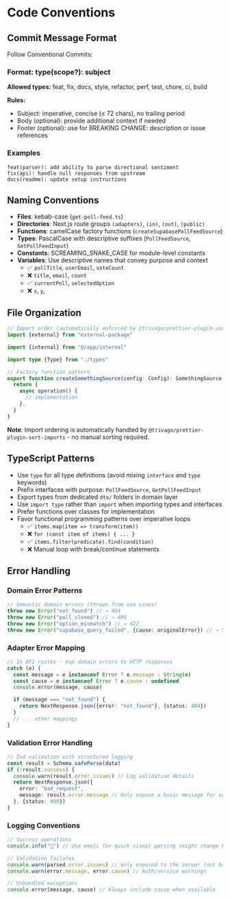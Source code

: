 # Code Conventions

## Commit Message Format

Follow Conventional Commits:

### Format: type(scope?): subject

**Allowed types:** feat, fix, docs, style, refactor, perf, test, chore, ci, build

**Rules:**

- Subject: imperative, concise (≤ 72 chars), no trailing period
- Body (optional): provide additional context if needed
- Footer (optional): use for BREAKING CHANGE: description or issue references

### Examples

```
feat(parser): add ability to parse directional sentiment
fix(api): handle null responses from upstream
docs(readme): update setup instructions
```

## Naming Conventions

- **Files**: kebab-case (`get-poll-feed.ts`)
- **Directories**: Next.js route groups `(adapters)`, `(in)`, `(out)`, `(public)`
- **Functions**: camelCase factory functions (`createSupabasePollFeedSource`)
- **Types**: PascalCase with descriptive suffixes (`PollFeedSource`, `GetPollFeedInput`)
- **Constants**: SCREAMING_SNAKE_CASE for module-level constants
- **Variables**: Use descriptive names that convey purpose and context
  - ✅ `pollTitle`, `userEmail`, `voteCount`
  - ❌ `title`, `email`, `count`
  - ✅ `currentPoll`, `selectedOption`
  - ❌ `x`, `y`,

## File Organization

```typescript
// Import order (automatically enforced by @trivago/prettier-plugin-sort-imports)
import {external} from "external-package"

import {internal} from "@/app/internal"

import type {Type} from "./types"

// Factory function pattern
export function createSomethingSource(config: Config): SomethingSource {
  return {
    async operation() {
      // implementation
    },
  }
}
```

**Note**: Import ordering is automatically handled by `@trivago/prettier-plugin-sort-imports` - no manual sorting required.

## TypeScript Patterns

- Use `type` for all type definitions (avoid mixing `interface` and `type` keywords)
- Prefix interfaces with purpose: `PollFeedSource`, `GetPollFeedInput`
- Export types from dedicated `dto/` folders in domain layer
- Use `import type` rather than `import` when importing types and interfaces
- Prefer functions over classes for implementation
- Favor functional programming patterns over imperative loops
  - ✅ `items.map(item => transform(item))`
  - ❌ `for (const item of items) { ... }`
  - ✅ `items.filter(predicate).find(condition)`
  - ❌ Manual loop with break/continue statements

## Error Handling

### Domain Error Patterns

```typescript
// Semantic domain errors (thrown from use cases)
throw new Error("not_found") // → 404
throw new Error("poll_closed") // → 409
throw new Error("option_mismatch") // → 422
throw new Error("supabase_query_failed", {cause: originalError}) // → 503
```

### Adapter Error Mapping

```typescript
// In API routes - map domain errors to HTTP responses
catch (e) {
  const message = e instanceof Error ? e.message : String(e)
  const cause = e instanceof Error ? e.cause : undefined
  console.error(message, cause)

  if (message === "not_found") {
    return NextResponse.json({error: "not_found"}, {status: 404})
  }
  // ... other mappings
}
```

### Validation Error Handling

```typescript
// Zod validation with structured logging
const result = Schema.safeParse(data)
if (!result.success) {
  console.warn(result.error.issues) // Log validation details
  return NextResponse.json({
    error: "bad_request",
    message: result.error.message // Only expose a basic message for security purposes
  }, {status: 400})
}
```

### Logging Conventions

```typescript
// Success operations
console.info("🎉") // Use emoji for quick visual parsing (might change before the launch)

// Validation failures
console.warn(parsed.error.issues) // only exposed to the server (not browser)
console.warn(error.message, error.cause) // Auth/service warnings

// Unhandled exceptions
console.error(message, cause) // Always include cause when available
```
